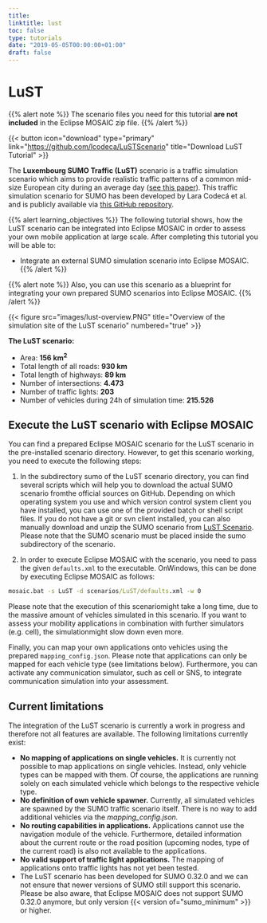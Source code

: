 ```yaml
---
title:
linktitle: lust
toc: false
type: tutorials
date: "2019-05-05T00:00:00+01:00"
draft: false
---
```


# LuST

{{% alert note %}}
The scenario files you need for this tutorial **are not included** in the Eclipse MOSAIC zip file.
{{% /alert %}}

{{< button icon="download" type="primary" link="https://github.com/lcodeca/LuSTScenario" title="Download LuST Tutorial" >}}

The **Luxembourg SUMO Traffic (LuST)** scenario is a traffic simulation scenario which aims to provide realistic traffic
patterns of a common mid-size European city during an average day
([see this paper](https://ieeexplore.ieee.org/stamp/stamp.jsp?tp=&arnumber=7906642)). This traffic simulation scenario
for SUMO has been developed by Lara Codecá et al. and is publicly available via
[this GitHub repository](https://github.com/lcodeca/LuSTScenario). 

{{% alert learning_objectives %}}
The following tutorial shows, how the LuST scenario can be integrated into Eclipse MOSAIC in order to
assess your own mobile application at large scale. After completing this tutorial you will be able to:
* Integrate an external SUMO simulation scenario into Eclipse MOSAIC.
{{% /alert %}}

{{% alert note %}}
Also, you can use this scenario as a blueprint for integrating your own prepared SUMO scenarios into Eclipse MOSAIC.
{{% /alert %}}

{{< figure src="images/lust-overview.PNG" title="Overview of the simulation site of the LuST scenario" numbered="true" >}}

**The LuST scenario:**
* Area: **156 km<sup>2</sup>**
* Total length of all roads: **930 km**
* Total length of highways: **89 km**
* Number of intersections: **4.473**
* Number of traffic lights: **203**
* Number of vehicles during 24h of simulation time: **215.526**

## Execute the LuST scenario with Eclipse MOSAIC

You can find a prepared Eclipse MOSAIC scenario for the LuST scenario in the pre-installed scenario directory.
However, to get this scenario working, you need to execute the following steps:

1. In the subdirectory sumo of the LuST scenario directory, you can find several scripts which will
help you to download the actual SUMO scenario fromthe official sources on GitHub. Depending
on which operating system you use and which version control system client you have installed,
you can use one of the provided batch or shell script files. If you do not have a git or svn client
installed, you can also manually download and unzip the SUMO scenario from [LuST Scenario](https://github.com/lcodeca/LuSTScenario). Please note that the SUMO scenario must be placed inside the
sumo subdirectory of the scenario.

2. In order to execute Eclipse MOSAIC with the scenario, you need to pass the given `defaults.xml` to the
executable. OnWindows, this can be done by executing Eclipse MOSAIC as follows:
```bat
mosaic.bat -s LuST -d scenarios/LuST/defaults.xml -w 0
```
Please note that the execution of this scenariomight take a long time, due to the massive amount of
vehicles simulated in this scenario. If you want to assess your mobility applications in combination
with further simulators (e.g. cell), the simulationmight slow down even more.

Finally, you can map your own applications onto vehicles using the prepared `mapping_config.json`.
Please note that applications can only be mapped for each vehicle type (see limitations below). Furthermore,
you can activate any communication simulator, such as cell or SNS, to integrate communication
simulation into your assessment.

## Current limitations

The integration of the LuST scenario is currently a work in progress and therefore not all features are
available. The following limitations currently exist:

* **No mapping of applications on single vehicles.** It is currently not possible to map applications on
single vehicles. Instead, only vehicle types can be mapped with them. Of course, the applications
are running solely on each simulated vehicle which belongs to the respective vehicle type.
* **No definition of own vehicle spawner.** Currently, all simulated vehicles are spawned by the SUMO
traffic scenario itself. There is no way to add additional vehicles via the *mapping_config.json.*
* **No routing capabilities in applications.** Applications cannot use the navigation module of the
vehicle. Furthermore, detailed information about the current route or the road position (upcoming
nodes, type of the current road) is also not available to the applications.
* **No valid support of traffic light applications.** The mapping of applications onto traffic lights has
not yet been tested.
* The LuST scenario has been developed for SUMO 0.32.0 and we can not ensure that newer versions
of SUMO still support this scenario. Please be also aware, that Eclipse MOSAIC does not support SUMO
0.32.0 anymore, but only version {{< version of="sumo_minimum" >}} or higher.
